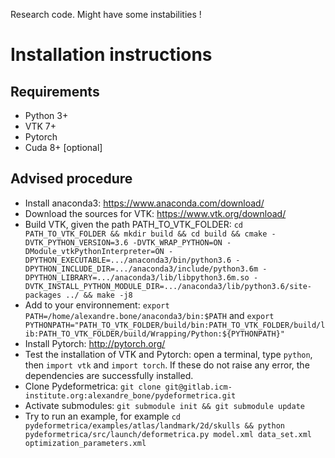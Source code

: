 Research code. Might have some instabilities !

# Installation instructions

## Requirements

- Python 3+
- VTK 7+
- Pytorch
- Cuda 8+ [optional]

## Advised procedure

- Install anaconda3: https://www.anaconda.com/download/
- Download the sources for VTK: https://www.vtk.org/download/
- Build VTK, given the path PATH_TO_VTK_FOLDER: ```cd PATH_TO_VTK_FOLDER && mkdir build && cd build && cmake -DVTK_PYTHON_VERSION=3.6 -DVTK_WRAP_PYTHON=ON -DModule_vtkPythonInterpreter=ON -DPYTHON_EXECUTABLE=.../anaconda3/bin/python3.6 -DPYTHON_INCLUDE_DIR=.../anaconda3/include/python3.6m -DPYTHON_LIBRARY=.../anaconda3/lib/libpython3.6m.so -DVTK_INSTALL_PYTHON_MODULE_DIR=.../anaconda3/lib/python3.6/site-packages ../ && make -j8```
- Add to your environnement: `export PATH=/home/alexandre.bone/anaconda3/bin:$PATH` and `export PYTHONPATH="PATH_TO_VTK_FOLDER/build/bin:PATH_TO_VTK_FOLDER/build/lib:PATH_TO_VTK_FOLDER/build/Wrapping/Python:${PYTHONPATH}"`
- Install Pytorch: http://pytorch.org/
- Test the installation of VTK and Pytorch: open a terminal, type `python`, then `import vtk` and `import torch`. If these do not raise any error, the dependencies are successfully installed.
- Clone Pydeformetrica: `git clone git@gitlab.icm-institute.org:alexandre_bone/pydeformetrica.git`
- Activate submodules: `git submodule init && git submodule update`
- Try to run an example, for example `cd pydeformetrica/examples/atlas/landmark/2d/skulls && python pydeformetrica/src/launch/deformetrica.py model.xml data_set.xml optimization_parameters.xml`
